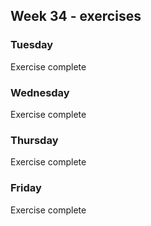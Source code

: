 ## Week 34 - exercises 

### Tuesday

Exercise complete

### Wednesday

Exercise complete

### Thursday

Exercise complete

### Friday

Exercise complete
